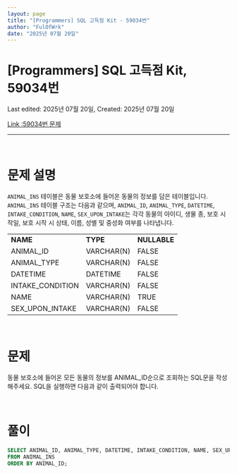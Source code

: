 ```yaml
---
layout: page
title: "[Programmers] SQL 고득점 Kit - 59034번"
author: "FulOfWrk"
date: "2025년 07월 20일"
---
```


# [Programmers] SQL 고득점 Kit, 59034번

Last edited: 2025년 07월 20일, Created: 2025년 07월 20일

[Link :59034번 문제](https://school.programmers.co.kr/learn/courses/30/lessons/59034)

---

<br>

# 문제 설명

`ANIMAL_INS` 테이블은 동물 보호소에 들어온 동물의 정보를 담은 테이블입니다. `ANIMAL_INS` 테이블 구조는 다음과 같으며, `ANIMAL_ID`, `ANIMAL_TYPE`, `DATETIME`, `INTAKE_CONDITION`, `NAME`, `SEX_UPON_INTAKE`는 각각 동물의 아이디, 생물 종, 보호 시작일, 보호 시작 시 상태, 이름, 성별 및 중성화 여부를 나타냅니다. 

<table>
  <tr>
    <td><b>NAME</b></td>
    <td><b>TYPE</b></td>
    <td><b>NULLABLE</b></td>
  </tr>
  <tr>
    <td>ANIMAL_ID</td>
    <td>VARCHAR(N)</td>
    <td>FALSE</td>
  </tr>
  <tr>
    <td>ANIMAL_TYPE</td>
    <td>VARCHAR(N)</td>
    <td>FALSE</td>
  </tr>
  <tr>
    <td>DATETIME</td>
    <td>DATETIME</td>
    <td>FALSE</td>
  </tr>
  <tr>
    <td>INTAKE_CONDITION</td>
    <td>VARCHAR(N)</td>
    <td>FALSE</td>
  </tr>
  <tr>
    <td>NAME</td>
    <td>VARCHAR(N)</td>
    <td>TRUE</td>
  </tr>
  <tr>
    <td>SEX_UPON_INTAKE</td>
    <td>VARCHAR(N)</td>
    <td>FALSE</td>
  </tr>
</table>

<br>

# 문제

동물 보호소에 들어온 모든 동물의 정보를 ANIMAL_ID순으로 조회하는 SQL문을 작성해주세요. SQL을 실행하면 다음과 같이 출력되어야 합니다. 

<br>

# 풀이

```sql
SELECT ANIMAL_ID, ANIMAL_TYPE, DATETIME, INTAKE_CONDITION, NAME, SEX_UPON_INTAKE
FROM ANIMAL_INS
ORDER BY ANIMAL_ID;
```

<br>